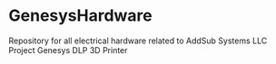 # GenesysHardware
Repository for all electrical hardware related to AddSub Systems LLC Project Genesys DLP 3D Printer
